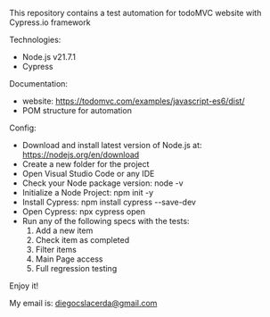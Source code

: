This repository contains a test automation for todoMVC website with Cypress.io framework


Technologies:
- Node.js v21.7.1
- Cypress

Documentation: 
- website: https://todomvc.com/examples/javascript-es6/dist/
- POM structure for automation

Config: 
- Download and install latest version of Node.js at: https://nodejs.org/en/download
- Create a new folder for the project
- Open Visual Studio Code or any IDE
- Check your Node package version:
    node -v
- Initialize a Node Project:
    npm init -y
- Install Cypress:
    npm install cypress --save-dev
- Open Cypress:
    npx cypress open
- Run any of the following specs with the tests:
    1. Add a new item
    2. Check item as completed
    3. Filter items
    4. Main Page access
    5. Full regression testing


Enjoy it!

My email is: diegocslacerda@gmail.com